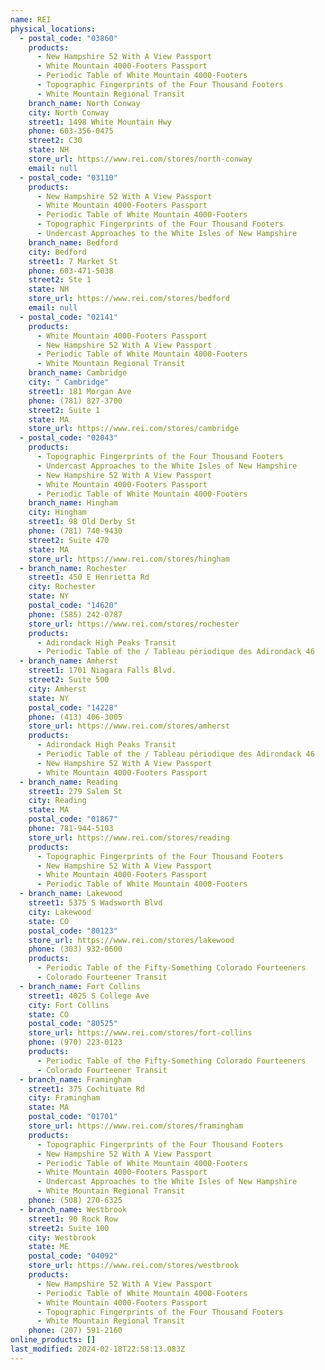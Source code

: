 ```yaml
---
name: REI
physical_locations:
  - postal_code: "03860"
    products:
      - New Hampshire 52 With A View Passport
      - White Mountain 4000-Footers Passport
      - Periodic Table of White Mountain 4000-Footers
      - Topographic Fingerprints of the Four Thousand Footers
      - White Mountain Regional Transit
    branch_name: North Conway
    city: North Conway
    street1: 1498 White Mountain Hwy
    phone: 603-356-0475
    street2: C30
    state: NH
    store_url: https://www.rei.com/stores/north-conway
    email: null
  - postal_code: "03110"
    products:
      - New Hampshire 52 With A View Passport
      - White Mountain 4000-Footers Passport
      - Periodic Table of White Mountain 4000-Footers
      - Topographic Fingerprints of the Four Thousand Footers
      - Undercast Approaches to the White Isles of New Hampshire
    branch_name: Bedford
    city: Bedford
    street1: 7 Market St
    phone: 603-471-5038
    street2: Ste 1
    state: NH
    store_url: https://www.rei.com/stores/bedford
    email: null
  - postal_code: "02141"
    products:
      - White Mountain 4000-Footers Passport
      - New Hampshire 52 With A View Passport
      - Periodic Table of White Mountain 4000-Footers
      - White Mountain Regional Transit
    branch_name: Cambridge
    city: " Cambridge"
    street1: 181 Morgan Ave
    phone: (781) 827-3700
    street2: Suite 1
    state: MA
    store_url: https://www.rei.com/stores/cambridge
  - postal_code: "02043"
    products:
      - Topographic Fingerprints of the Four Thousand Footers
      - Undercast Approaches to the White Isles of New Hampshire
      - New Hampshire 52 With A View Passport
      - White Mountain 4000-Footers Passport
      - Periodic Table of White Mountain 4000-Footers
    branch_name: Hingham
    city: Hingham
    street1: 98 Old Derby St
    phone: (781) 740-9430
    street2: Suite 470
    state: MA
    store_url: https://www.rei.com/stores/hingham
  - branch_name: Rochester
    street1: 450 E Henrietta Rd
    city: Rochester
    state: NY
    postal_code: "14620"
    phone: (585) 242-0787
    store_url: https://www.rei.com/stores/rochester
    products:
      - Adirondack High Peaks Transit
      - Periodic Table of the / Tableau périodique des Adirondack 46
  - branch_name: Amherst
    street1: 1701 Niagara Falls Blvd.
    street2: Suite 500
    city: Amherst
    state: NY
    postal_code: "14228"
    phone: (413) 406-3005
    store_url: https://www.rei.com/stores/amherst
    products:
      - Adirondack High Peaks Transit
      - Periodic Table of the / Tableau périodique des Adirondack 46
      - New Hampshire 52 With A View Passport
      - White Mountain 4000-Footers Passport
  - branch_name: Reading
    street1: 279 Salem St
    city: Reading
    state: MA
    postal_code: "01867"
    phone: 781-944-5103
    store_url: https://www.rei.com/stores/reading
    products:
      - Topographic Fingerprints of the Four Thousand Footers
      - New Hampshire 52 With A View Passport
      - White Mountain 4000-Footers Passport
      - Periodic Table of White Mountain 4000-Footers
  - branch_name: Lakewood
    street1: 5375 S Wadsworth Blvd
    city: Lakewood
    state: CO
    postal_code: "80123"
    store_url: https://www.rei.com/stores/lakewood
    phone: (303) 932-0600
    products:
      - Periodic Table of the Fifty-Something Colorado Fourteeners
      - Colorado Fourteener Transit
  - branch_name: Fort Collins
    street1: 4025 S College Ave
    city: Fort Collins
    state: CO
    postal_code: "80525"
    store_url: https://www.rei.com/stores/fort-collins
    phone: (970) 223-0123
    products:
      - Periodic Table of the Fifty-Something Colorado Fourteeners
      - Colorado Fourteener Transit
  - branch_name: Framingham
    street1: 375 Cochituate Rd
    city: Framingham
    state: MA
    postal_code: "01701"
    store_url: https://www.rei.com/stores/framingham
    products:
      - Topographic Fingerprints of the Four Thousand Footers
      - New Hampshire 52 With A View Passport
      - Periodic Table of White Mountain 4000-Footers
      - White Mountain 4000-Footers Passport
      - Undercast Approaches to the White Isles of New Hampshire
      - White Mountain Regional Transit
    phone: (508) 270-6325
  - branch_name: Westbrook
    street1: 90 Rock Row
    street2: Suite 100
    city: Westbrook
    state: ME
    postal_code: "04092"
    store_url: https://www.rei.com/stores/westbrook
    products:
      - New Hampshire 52 With A View Passport
      - Periodic Table of White Mountain 4000-Footers
      - White Mountain 4000-Footers Passport
      - Topographic Fingerprints of the Four Thousand Footers
      - White Mountain Regional Transit
    phone: (207) 591-2160
online_products: []
last_modified: 2024-02-18T22:58:13.083Z
---
```


